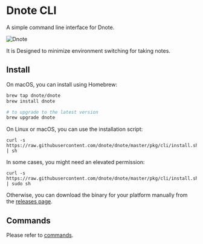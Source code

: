# Dnote CLI

A simple command line interface for Dnote. 

![Dnote](assets/cli.gif)

It is Designed to minimize environment switching for taking notes.

## Install

On macOS, you can install using Homebrew:

```sh
brew tap dnote/dnote
brew install dnote

# to upgrade to the latest version
brew upgrade dnote
```

On Linux or macOS, you can use the installation script:

    curl -s https://raw.githubusercontent.com/dnote/dnote/master/pkg/cli/install.sh | sh

In some cases, you might need an elevated permission:

    curl -s https://raw.githubusercontent.com/dnote/dnote/master/pkg/cli/install.sh | sudo sh

Otherwise, you can download the binary for your platform manually from the [releases page](https://github.com/nadproject/nad/releases).

## Commands

Please refer to [commands](/COMMANDS.md).
